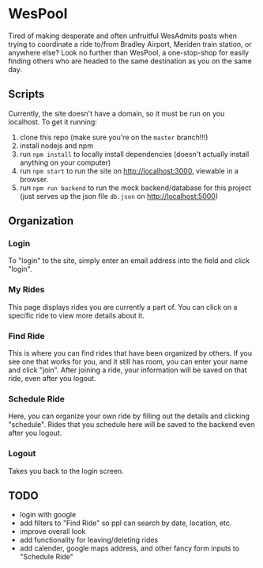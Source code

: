 # WesPool

Tired of making desperate and often unfruitful WesAdmits posts when trying to
coordinate a ride to/from Bradley Airport, Meriden train station, or anywhere
else?
Look no further than WesPool, a one-stop-shop for easily finding others who are
headed to the same destination as you on the same day.

## Scripts

Currently, the site doesn't have a domain, so it must be run on you localhost.
To get it running:
1. clone this repo (make sure you're on the `master` branch!!!)
2. install nodejs and npm
3. run `npm install` to locally install dependencies (doesn't actually install
   anything on your computer)
3. run `npm start` to run the site on [http://localhost:3000](http://localhost:3000), viewable in a browser.
4. run `npm run backend` to run the mock backend/database for this project (just
serves up the json file `db.json` on [http://localhost:5000](http://localhost:5000/rides))

## Organization

### Login
To "login" to the site, simply enter an email address into the field and click "login".

### My Rides
This page displays rides you are currently a part of.
You can click on a specific ride to view more details about it.

### Find Ride
This is where you can find rides that have been organized by others.
If you see one that works for you, and it still has room, you can enter your
name and click "join".
After joining a ride, your information will be saved on that ride, even after
you logout.

### Schedule Ride
Here, you can organize your own ride by filling out the details and clicking "schedule".
Rides that you schedule here will be saved to the backend even after you logout.


### Logout
Takes you back to the login screen.

## TODO

 * login with google
 * add filters to "Find Ride" so ppl can search by date, location, etc.
 * improve overall look
 * add functionality for leaving/deleting rides
 * add calender, google maps address, and other fancy form inputs to "Schedule Ride"
 
